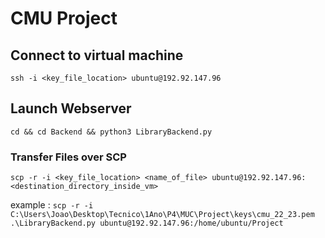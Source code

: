 # CMU Project

## Connect to virtual machine
  ```ssh -i <key_file_location> ubuntu@192.92.147.96```
  
## Launch Webserver

  ```cd && cd Backend && python3 LibraryBackend.py ```
  
  
  ### Transfer Files over SCP
  ``` scp -r -i <key_file_location> <name_of_file> ubuntu@192.92.147.96:<destination_directory_inside_vm> ```
  
  example  :  ``` scp -r -i C:\Users\Joao\Desktop\Tecnico\1Ano\P4\MUC\Project\keys\cmu_22_23.pem .\LibraryBackend.py ubuntu@192.92.147.96:/home/ubuntu/Project ```
